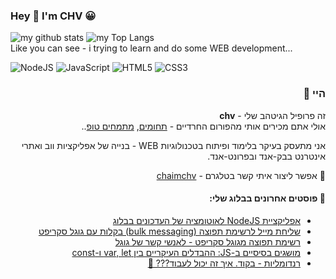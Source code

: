 ### Hey 👋 I'm CHV 😀

![my github stats](https://github-readme-stats.vercel.app/api?username=chaim-chv&show_icons=true&theme=radical&custom_title=My+Github+Stat's:)
![my Top Langs](https://github-readme-stats.vercel.app/api/top-langs/?username=chaim-chv&layout=compact&theme=radical&custom_title=Most+used+programming+Languages:)
<br>
Like you can see - i trying to learn and do some WEB development...

<img alt="NodeJS" src="https://img.shields.io/badge/node.js%20-%2343853D.svg?&style=for-the-badge&logo=node.js&logoColor=white"/>
<img alt="JavaScript" src="https://img.shields.io/badge/javascript%20-%23323330.svg?&style=for-the-badge&logo=javascript&logoColor=%23F7DF1E"/>
<img alt="HTML5" src="https://img.shields.io/badge/html5%20-%23E34F26.svg?&style=for-the-badge&logo=html5&logoColor=white"/>
<img alt="CSS3" src="https://img.shields.io/badge/css3%20-%231572B6.svg?&style=for-the-badge&logo=css3&logoColor=white"/>

<div dir="rtl">

### היי 👋
זה פרופיל הגיטהב שלי - **chv**
<br>
אולי אתם מכירים אותי מהפורום החרדיים - [תחומים](https://tchumim.com/user/chv/),
[מתמחים טופ](https://mitmachim.top/user/chv/)..

אני מתעסק בעיקר בלימוד ופיתוח בטכנולוגיות WEB - בנייה של אפליקציות ווב ואתרי אינטרנט בבק-אנד ובפרונט-אנד.

🤙 אפשר ליצור איתי קשר בטלגרם - [chaimchv](https://t.me/chaimchv)
#### **📝 פוסטים אחרונים בבלוג שלי:**

<!-- BLOG-POST-LIST:START -->
- [אפליקציית NodeJS לאוטומציה של העדכונים בבלוג](http://blog.chv.ovh/ghost-webhook-to-newsletter/)
- [שליחת מייל לרשימת תפוצה (bulk messaging) בקלות עם גוגל סקריפט](http://blog.chv.ovh/gas-bulk-messaging/)
- [רשימת תפוצה מגוגל סקריפט - לאנשי קשר של גוגל](http://blog.chv.ovh/mailing-list-gas/)
- [מושגים בסיסיים ב-JS: ההבדלים העיקריים בין var, let ו-const](http://blog.chv.ovh/js-variables-declaration/)
- [רנדומליות - בקוד. איך זה יכול לעבוד??? 🤔](http://blog.chv.ovh/true-random/)
<!-- BLOG-POST-LIST:END -->